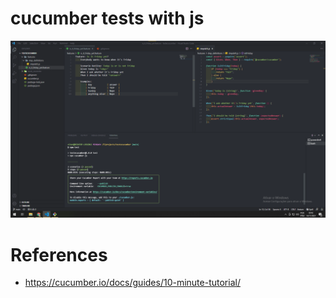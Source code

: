 # cucumber tests with js

![picture 1](images/screenshot.png)  

# References
- https://cucumber.io/docs/guides/10-minute-tutorial/


